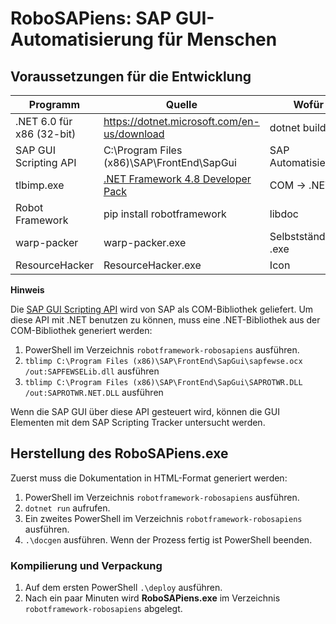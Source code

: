 # RoboSAPiens: SAP GUI-Automatisierung für Menschen

## Voraussetzungen für die Entwicklung

| Programm                  | Quelle                                                                                              | Wofür               |
|---------------------------|------------------------------------------                                                           |---------------------|
| .NET 6.0 für x86 (32-bit) | https://dotnet.microsoft.com/en-us/download                                                         | dotnet build/run    |
| SAP GUI Scripting API     | C:\Program Files (x86)\SAP\FrontEnd\SapGui                                                          | SAP Automatisierung |
| tlbimp.exe                | [.NET Framework 4.8 Developer Pack](https://dotnet.microsoft.com/en-us/download/visual-studio-sdks) | COM -> .NET         |
| Robot Framework           | pip install robotframework                                                                          | libdoc              |
| warp-packer               | warp-packer.exe                                                                                     | Selbstständige .exe |
| ResourceHacker            | ResourceHacker.exe                                                                                  | Icon                |

**Hinweis**

Die [SAP GUI Scripting API](https://help.sap.com/viewer/b47d018c3b9b45e897faf66a6c0885a8/770.01/en-US/babdf65f4d0a4bd8b40f5ff132cb12fa.html) wird von SAP als COM-Bibliothek geliefert. Um diese API mit .NET benutzen zu können, muss eine .NET-Bibliothek aus der COM-Bibliothek generiert werden:

1. PowerShell im Verzeichnis `robotframework-robosapiens` ausführen.
2. `tblimp C:\Program Files (x86)\SAP\FrontEnd\SapGui\sapfewse.ocx /out:SAPFEWSELib.dll` ausführen
3. `tblimp C:\Program Files (x86)\SAP\FrontEnd\SapGui\SAPROTWR.DLL /out:SAPROTWR.NET.DLL` ausführen

Wenn die SAP GUI über diese API gesteuert wird, können die GUI Elementen mit dem SAP Scripting Tracker untersucht werden.


## Herstellung des RoboSAPiens.exe

Zuerst muss die Dokumentation in HTML-Format generiert werden:

1. PowerShell im Verzeichnis `robotframework-robosapiens` ausführen.
2. `dotnet run` aufrufen.
3. Ein zweites PowerShell im Verzeichnis `robotframework-robosapiens` ausführen.
4. `.\docgen` ausführen. Wenn der Prozess fertig ist PowerShell beenden.

### Kompilierung und Verpackung

1. Auf dem ersten PowerShell `.\deploy` ausführen.
2. Nach ein paar Minuten wird **RoboSAPiens.exe** im Verzeichnis `robotframework-robosapiens` abgelegt.
